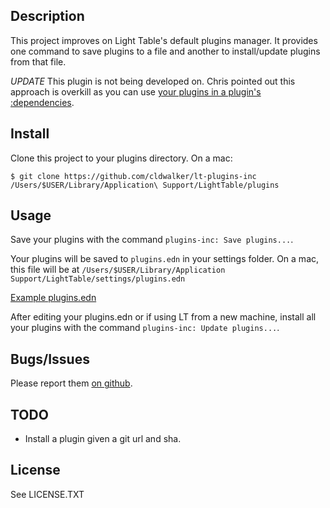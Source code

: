 ## Description
This project improves on Light Table's default plugins manager. It provides one command
to save plugins to a file and another to install/update plugins from that file.

*UPDATE* This plugin is not being developed on. Chris pointed out this approach is overkill as you can use
[your plugins in a plugin's :dependencies](https://groups.google.com/forum/?fromgroups=#!topic/light-table-discussion/zFHDo7_1kDI).

## Install

Clone this project to your plugins directory. On a mac:

```
$ git clone https://github.com/cldwalker/lt-plugins-inc /Users/$USER/Library/Application\ Support/LightTable/plugins
```

## Usage

Save your plugins with the command `plugins-inc: Save plugins...`.

Your plugins will be saved to `plugins.edn` in your settings folder. On a mac,
this file will be at `/Users/$USER/Library/Application Support/LightTable/settings/plugins.edn`

[Example plugins.edn](https://github.com/cldwalker/dotfiles/blob/master/.light_table/plugins.edn)

After editing your plugins.edn or if using LT from a new machine, install
all your plugins with the command `plugins-inc: Update plugins...`.

## Bugs/Issues
Please report them [on github](http://github.com/cldwalker/lt-plugins-inc/issues).

## TODO
* Install a plugin given a git url and sha.

## License
See LICENSE.TXT
